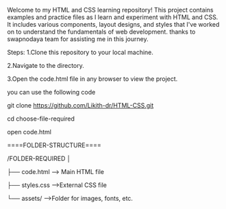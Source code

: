 Welcome to my HTML and CSS learning repository! This project contains examples and practice files as I learn and experiment with HTML and CSS. 
It includes various components, layout designs, and styles that I've worked on to understand the fundamentals of web development.
thanks to swapnodaya team for assisting me in this journey.

Steps:
1.Clone this repository to your local machine.

2.Navigate to the directory.

3.Open the code.html file in any browser to view the project.

you can use the following code 

git clone https://github.com/Likith-dr/HTML-CSS.git

cd  choose-file-required

open code.html


====FOLDER-STRUCTURE====

/FOLDER-REQUIRED
│

├── code.html           --> Main HTML file

├── styles.css          -->External CSS file

└── assets/             -->Folder for images, fonts, etc.
